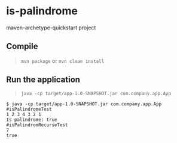 # is-palindrome

maven-archetype-quickstart project

## Compile

> `mvn package` or `mvn clean install`

## Run the application

> `java -cp target/app-1.0-SNAPSHOT.jar com.company.app.App`

```
$ java -cp target/app-1.0-SNAPSHOT.jar com.company.app.App
#isPalindromeTest
1 2 3 4 3 2 1 
Is palindrome: true
#isPalindromRecurseTest
7
true
```
